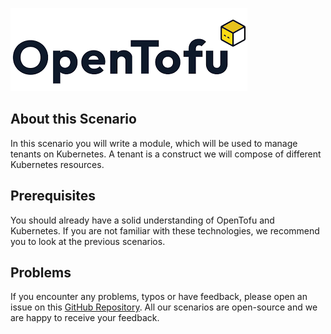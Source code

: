 ![OpenTofu Logo](../../assets/logos/opentofu.png)

## About this Scenario

In this scenario you will write a module, which will be used to manage tenants on Kubernetes. A tenant is a construct we will compose of different Kubernetes resources.

## Prerequisites

You should already have a solid understanding of OpenTofu and Kubernetes. If you are not familiar with these technologies, we recommend you to look at the previous scenarios.

## Problems

If you encounter any problems, typos or have feedback, please open an issue on this [GitHub Repository](https://github.com/peak-scale/koda-scenarios). All our scenarios are open-source and we are happy to receive your feedback.

